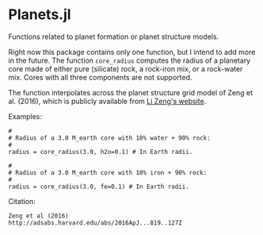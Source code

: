 # Planets.jl
Functions related to planet formation or planet structure models.

Right now this package contains only one function, but I intend to add
more in the future. The function `core_radius` computes the radius of
a planetary core made of either pure (silicate) rock, a rock-iron mix,
or a rock-water mix. Cores with all three components are not supported.

The function interpolates across the planet structure grid model of
Zeng et al. (2016), which is publicly available from [Li Zeng's website](https://www.cfa.harvard.edu/~lzeng/planetmodels.html#mrtables).

Examples:

	#
	# Radius of a 3.0 M_earth core with 10% water + 90% rock:
	#
	radius = core_radius(3.0, h2o=0.1) # In Earth radii.

	#
	# Radius of a 3.0 M_earth core with 10% iron + 90% rock:
	#
	radius = core_radius(3.0, fe=0.1) # In Earth radii.

Citation:
	
	Zeng et al (2016)
	http://adsabs.harvard.edu/abs/2016ApJ...819..127Z
